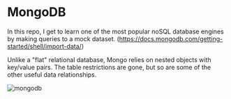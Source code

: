 # MongoDB
In this repo, I get to learn one of the most popular noSQL database engines by making queries to a mock dataset.
(https://docs.mongodb.com/getting-started/shell/import-data/)

Unlike a "flat" relational database, Mongo relies on nested objects with key/value pairs. The table restrictions are gone, but so are some of the other useful data relationships.

![mongodb](https://cloud.githubusercontent.com/assets/23462252/25596355/4f034252-2e8e-11e7-81c3-a152bb823582.png)
